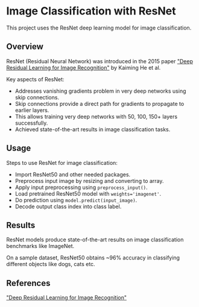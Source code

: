 # Image Classification with ResNet

This project uses the ResNet deep learning model for image classification.

## Overview

ResNet (Residual Neural Network) was introduced in the 2015 paper ["Deep Residual Learning for Image Recognition"](https://arxiv.org/abs/1512.03385) by Kaiming He et al.

Key aspects of ResNet:

- Addresses vanishing gradients problem in very deep networks using skip connections.
- Skip connections provide a direct path for gradients to propagate to earlier layers.
- This allows training very deep networks with 50, 100, 150+ layers successfully.
- Achieved state-of-the-art results in image classification tasks.

## Usage

Steps to use ResNet for image classification:

- Import ResNet50 and other needed packages.
- Preprocess input image by resizing and converting to array.
- Apply input preprocessing using `preprocess_input()`.
- Load pretrained ResNet50 model with `weights='imagenet'`.
- Do prediction using `model.predict(input_image)`.
- Decode output class index into class label.

## Results

ResNet models produce state-of-the-art results on image classification benchmarks like ImageNet.

On a sample dataset, ResNet50 obtains ~96% accuracy in classifying different objects like dogs, cats etc.

## References

["Deep Residual Learning for Image Recognition"](https://arxiv.org/abs/1512.03385)

